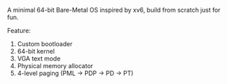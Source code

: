 A minimal 64-bit Bare-Metal OS inspired by xv6, build from scratch just for fun.

Feature:
  1. Custom bootloader
  2. 64-bit kernel
  3. VGA text mode
  4. Physical memory allocator
  5. 4-level paging (PML -> PDP -> PD -> PT)

     
